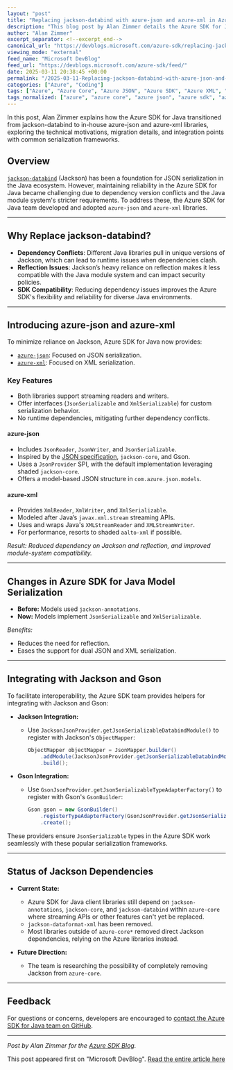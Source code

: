 ```yaml
---
layout: "post"
title: "Replacing jackson-databind with azure-json and azure-xml in Azure SDK for Java"
description: "This blog post by Alan Zimmer details the Azure SDK for Java team's migration from jackson-databind to their own azure-json and azure-xml libraries, improving dependency management, reducing reflection, and enhancing compatibility with the Java module system. It covers usage, integration with Jackson and Gson, and ongoing plans."
author: "Alan Zimmer"
excerpt_separator: <!--excerpt_end-->
canonical_url: "https://devblogs.microsoft.com/azure-sdk/replacing-jackson-databind-with-azure-json-and-azure-xml/"
viewing_mode: "external"
feed_name: "Microsoft DevBlog"
feed_url: "https://devblogs.microsoft.com/azure-sdk/feed/"
date: 2025-03-11 20:38:45 +00:00
permalink: "/2025-03-11-Replacing-jackson-databind-with-azure-json-and-azure-xml-in-Azure-SDK-for-Java.html"
categories: ["Azure", "Coding"]
tags: ["Azure", "Azure Core", "Azure JSON", "Azure SDK", "Azure XML", "Coding", "Core", "Dependency Management", "Gson", "Jackson Databind", "Java", "JsonSerializable", "Module System", "News", "Reflection", "Serialization", "XmlSerializable"]
tags_normalized: ["azure", "azure core", "azure json", "azure sdk", "azure xml", "coding", "core", "dependency management", "gson", "jackson databind", "java", "jsonserializable", "module system", "news", "reflection", "serialization", "xmlserializable"]
---
```


In this post, Alan Zimmer explains how the Azure SDK for Java transitioned from jackson-databind to in-house azure-json and azure-xml libraries, exploring the technical motivations, migration details, and integration points with common serialization frameworks.<!--excerpt_end-->

## Overview

[`jackson-databind`](https://github.com/FasterXML/jackson-databind) (Jackson) has been a foundation for JSON serialization in the Java ecosystem. However, maintaining reliability in the Azure SDK for Java became challenging due to dependency version conflicts and the Java module system's stricter requirements. To address these, the Azure SDK for Java team developed and adopted `azure-json` and `azure-xml` libraries.

---

## Why Replace jackson-databind?

- **Dependency Conflicts**: Different Java libraries pull in unique versions of Jackson, which can lead to runtime issues when dependencies clash.
- **Reflection Issues**: Jackson’s heavy reliance on reflection makes it less compatible with the Java module system and can impact security policies.
- **SDK Compatibility**: Reducing dependency issues improves the Azure SDK's flexibility and reliability for diverse Java environments.

---

## Introducing azure-json and azure-xml

To minimize reliance on Jackson, Azure SDK for Java now provides:

- [`azure-json`](https://github.com/Azure/azure-sdk-for-java/tree/main/sdk/serialization/azure-json): Focused on JSON serialization.
- [`azure-xml`](https://github.com/Azure/azure-sdk-for-java/tree/main/sdk/serialization/azure-xml): Focused on XML serialization.

### Key Features

- Both libraries support streaming readers and writers.
- Offer interfaces (`JsonSerializable` and `XmlSerializable`) for custom serialization behavior.
- No runtime dependencies, mitigating further dependency conflicts.

#### azure-json

- Includes `JsonReader`, `JsonWriter`, and `JsonSerializable`.
- Inspired by the [JSON specification](https://www.json.org/), `jackson-core`, and Gson.
- Uses a `JsonProvider` SPI, with the default implementation leveraging shaded `jackson-core`.
- Offers a model-based JSON structure in `com.azure.json.models`.

#### azure-xml

- Provides `XmlReader`, `XmlWriter`, and `XmlSerializable`.
- Modeled after Java’s `javax.xml.stream` streaming APIs.
- Uses and wraps Java's `XMLStreamReader` and `XMLStreamWriter`.
- For performance, resorts to shaded `aalto-xml` if possible.

*Result: Reduced dependency on Jackson and reflection, and improved module-system compatibility.*

---

## Changes in Azure SDK for Java Model Serialization

- **Before:** Models used `jackson-annotations`.
- **Now:** Models implement `JsonSerializable` and `XmlSerializable`.

*Benefits:*

- Reduces the need for reflection.
- Eases the support for dual JSON and XML serialization.

---

## Integrating with Jackson and Gson

To facilitate interoperability, the Azure SDK team provides helpers for integrating with Jackson and Gson:

- **Jackson Integration:**
  - Use `JacksonJsonProvider.getJsonSerializableDatabindModule()` to register with Jackson's `ObjectMapper`:
  
    ```java
    ObjectMapper objectMapper = JsonMapper.builder()
        .addModule(JacksonJsonProvider.getJsonSerializableDatabindModule())
        .build();
    ```

- **Gson Integration:**
  - Use `GsonJsonProvider.getJsonSerializableTypeAdapterFactory()` to register with Gson's `GsonBuilder`:

    ```java
    Gson gson = new GsonBuilder()
        .registerTypeAdapterFactory(GsonJsonProvider.getJsonSerializableTypeAdapterFactory())
        .create();
    ```

These providers ensure `JsonSerializable` types in the Azure SDK work seamlessly with these popular serialization frameworks.

---

## Status of Jackson Dependencies

- **Current State:**
  - Azure SDK for Java client libraries still depend on `jackson-annotations`, `jackson-core`, and `jackson-databind` within `azure-core` where streaming APIs or other features can't yet be replaced.
  - `jackson-dataformat-xml` has been removed.
  - Most libraries outside of `azure-core*` removed direct Jackson dependencies, relying on the Azure libraries instead.

- **Future Direction:**
  - The team is researching the possibility of completely removing Jackson from `azure-core`.

---

## Feedback

For questions or concerns, developers are encouraged to [contact the Azure SDK for Java team on GitHub](https://github.com/Azure/azure-sdk-for-java/issues/new?template=bug_report.md).

---

*Post by Alan Zimmer for the [Azure SDK Blog](https://devblogs.microsoft.com/azure-sdk).*

This post appeared first on "Microsoft DevBlog". [Read the entire article here](https://devblogs.microsoft.com/azure-sdk/replacing-jackson-databind-with-azure-json-and-azure-xml/)
